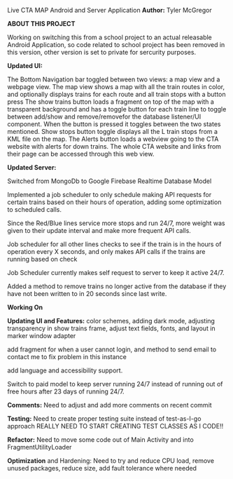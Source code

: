 Live CTA MAP Android and Server Application
**Author:** Tyler McGregor

**ABOUT THIS PROJECT**

Working on switching this from a school project to an actual releasable Android Application, so code related to school project has been removed in this version, other version is set to private for sercurity purposes.

**Updated UI:**

The Bottom Navigation bar toggled between two views: a map view and a webpage view. The map view shows a map with all the train routes in color, and optionally displays trains for each route and all train stops with a button press The show trains button loads a fragment on top of the map with a transparent background and has a toggle button for each train line to toggle between add/show and remove/removefor the database listener/UI component. When the button is pressed it toggles between the two states mentioned. Show stops button toggle displays all the L train stops from a KML file on the map. The Alerts button loads a webview going to the CTA website with alerts for down trains. The whole CTA website and links from their page can be accessed through this web view.

**Updated Server:**

Switched from MongoDb to Google Firebase Realtime Database Model

Implemented a job scheduler to only schedule making API requests for certain trains based on their hours of operation, adding some optimization to scheduled calls.

Since the Red/Blue lines service more stops and run 24/7, more weight was given to their update interval and make more frequent API calls.

Job scheduler for all other lines checks to see if the train is in the hours of operation every X seconds, and only makes API calls if the trains are running based on check

Job Scheduler currently makes self request to server to keep it active 24/7.

Added a method to remove trains no longer active from the database if they have not been written to in 20 seconds since last write.

**Working On**

**Updating UI and Features:** color schemes, adding dark mode, adjusting transparency in show trains frame, adjust text fields, fonts, and layout in marker window adapter

add fragment for when a user cannot login, and method to send email to contact me to fix problem in this instance

add language and accessibility support.

Switch to paid model to keep server running 24/7 instead of running out of free hours after 23 days of running 24/7.

**Comments:** Need to adjust and add more comments on recent commit

**Testing:** Need to create proper testing suite instead of test-as-I-go approach REALLY NEED TO START CREATING TEST CLASSES AS I CODE!!

**Refactor:** Need to move some code out of Main Activity and into FragmentUtilityLoader

**Optimization** and Hardening: Need to try and reduce CPU load, remove unused packages, reduce size, add fault tolerance where needed
